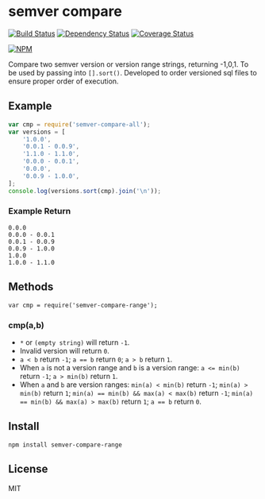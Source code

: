 # semver compare

[![Build Status](https://travis-ci.org/willfarrell/node-semver-compare-range.svg?branch=master)](https://travis-ci.org/willfarrell/node-semver-compare-range)
[![Dependency Status](https://gemnasium.com/willfarrell/node-semver-compare-range.svg)](https://gemnasium.com/willfarrell/node-semver-compare-range)
[![Coverage Status](https://coveralls.io/repos/github/willfarrell/node-semver-compare-range/badge.svg?branch=master)](https://coveralls.io/github/willfarrell/node-semver-compare-range?branch=master)

[![NPM](https://nodei.co/npm/semver-compare-range.png?downloads=true&downloadRank=true&stars=true)](https://nodei.co/npm/semver-compare-range/)

Compare two semver version or version range strings, returning -1,0,1. To be used by passing into `[].sort()`. Developed to order versioned sql files to ensure proper order of execution.

## Example
```javascript
var cmp = require('semver-compare-all');
var versions = [
    '1.0.0',
    '0.0.1 - 0.0.9',
    '1.1.0 - 1.1.0',
    '0.0.0 - 0.0.1',
    '0.0.0',
    '0.0.9 - 1.0.0',
];
console.log(versions.sort(cmp).join('\n'));
```

### Example Return
```
0.0.0
0.0.0 - 0.0.1
0.0.1 - 0.0.9
0.0.9 - 1.0.0
1.0.0
1.0.0 - 1.1.0

```

## Methods
`var cmp = require('semver-compare-range');`

### cmp(a,b)
- `*` or `(empty string)` will return `-1`.
- Invalid version will return `0`.
- `a < b` return `-1`; `a == b` return `0`; `a > b` return `1`.
- When `a` is not a version range and `b` is a version range: `a <= min(b)` return `-1`; `a > min(b)` return `1`.
- When `a` and `b` are version ranges: `min(a) < min(b)` return `-1`; `min(a) > min(b)` return `1`; `min(a) == min(b) && max(a) < max(b)` return `-1`;  `min(a) == min(b) && max(a) > max(b)` return `1`; `a == b` return `0`.

## Install
`npm install semver-compare-range`

## License
MIT